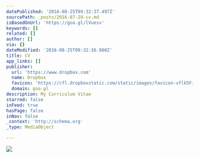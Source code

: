 ```yaml
---
datePublished: '2016-08-25T09:32:37.497Z'
sourcePath: _posts/2016-07-28-cv.md
isBasedOnUrl: 'https://goo.gl/lVuesv'
keywords: []
related: []
author: []
via: {}
dateModified: '2016-08-25T09:32:36.980Z'
title: CV
app_links: []
publisher:
  url: 'https://www.dropbox.com'
  name: Dropbox
  favicon: 'https://cfl.dropboxstatic.com/static/images/favicon-vflk5FiAC.ico'
  domain: goo.gl
description: My Curriculum Vitae
starred: false
inFeed: true
hasPage: false
inNav: false
_context: 'http://schema.org'
_type: MediaObject

---
```

![](https://the-grid-user-content.s3-us-west-2.amazonaws.com/f2f4e2fb-13eb-43b1-9b08-9fc7b66f715e.jpg)